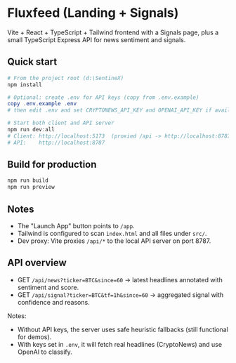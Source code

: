 # Fluxfeed (Landing + Signals)

Vite + React + TypeScript + Tailwind frontend with a Signals page, plus a small TypeScript Express API for news sentiment and signals.

## Quick start

```powershell
# From the project root (d:\SentineX)
npm install

# Optional: create .env for API keys (copy from .env.example)
copy .env.example .env
# then edit .env and set CRYPTONEWS_API_KEY and OPENAI_API_KEY if available

# Start both client and API server
npm run dev:all
# Client: http://localhost:5173  (proxied /api -> http://localhost:8787)
# API:    http://localhost:8787
```

## Build for production

```powershell
npm run build
npm run preview
```

## Notes

- The "Launch App" button points to `/app`.
- Tailwind is configured to scan `index.html` and all files under `src/`.
- Dev proxy: Vite proxies `/api/*` to the local API server on port 8787.

## API overview

- GET `/api/news?ticker=BTC&since=60` → latest headlines annotated with sentiment and score.
- GET `/api/signal?ticker=BTC&tf=1h&since=60` → aggregated signal with confidence and reasons.

Notes:
- Without API keys, the server uses safe heuristic fallbacks (still functional for demos).
- With keys set in `.env`, it will fetch real headlines (CryptoNews) and use OpenAI to classify.
